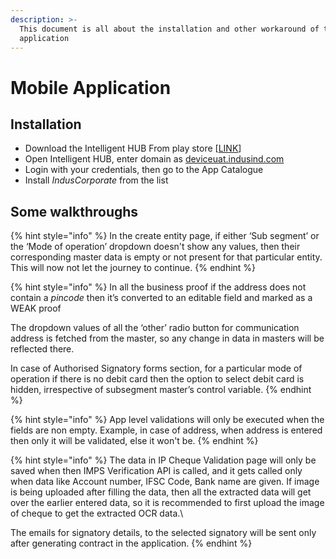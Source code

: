 ```yaml
---
description: >-
  This document is all about the installation and other workaround of the
  application
---
```


# Mobile Application

## Installation

* Download the Intelligent HUB From play store \[[LINK](https://play.google.com/store/apps/details?id=com.airwatch.androidagent\&rdid=com.airwatch.androidagent)]
* Open Intelligent HUB, enter domain as [deviceuat.indusind.com](http://deviceuat.indusind.com/)
* Login with your credentials, then go to the App Catalogue
* Install _IndusCorporate_ from the list

## Some walkthroughs

{% hint style="info" %}
In the create entity page, if either ‘Sub segment’ or the ‘Mode of operation’ dropdown doesn't show any values, then their corresponding master data is empty or not present for that particular entity. This will now not let the journey to continue.
{% endhint %}

{% hint style="info" %}
In all the business proof if the address does not contain a _pincode_ then it’s converted to an editable field and marked as a WEAK proof

The dropdown values of all the ‘other’ radio button for communication address is fetched from the master, so any change in data in masters will be reflected there.

In case of Authorised Signatory forms section, for a particular mode of operation if there is no debit card then the option to select debit card is hidden, irrespective of subsegment master’s control variable.
{% endhint %}

{% hint style="info" %}
App level validations will only be executed when the fields are non empty. Example, in case of address, when address is entered then only it will be validated, else it won't be.
{% endhint %}

{% hint style="info" %}
The data in IP Cheque Validation page will only be saved when then IMPS Verification API is called, and it gets called only when data like Account number, IFSC Code, Bank name are given. If image is being uploaded after filling the data, then all the extracted data will get over the earlier entered data, so it is recommended to first upload the image of cheque to get the extracted OCR data.\


The emails for signatory details, to the selected signatory will be sent only after generating contract in the application.
{% endhint %}
